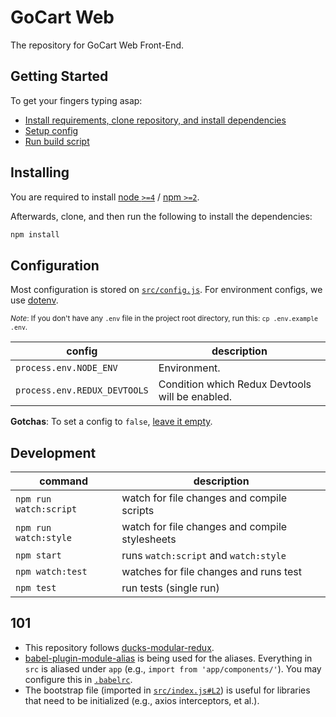 # GoCart Web
The repository for GoCart Web Front-End.

## Getting Started
To get your fingers typing asap:
- [Install requirements, clone repository, and install dependencies](#installing)
- [Setup config](#configuration)
- [Run build script](#development)

## Installing
You are required to install [node `>=4`](nodejs.org) / [npm `>=2`](npmjs.com).

Afterwards, clone, and then run the following to install the dependencies:
```bash
npm install
```

## Configuration
Most configuration is stored on [`src/config.js`](src/config.js). For environment configs, we use [dotenv](https://www.npmjs.com/package/dotenv-style).

<sub>*Note*: If you don't have any `.env` file in the project root directory, run this: `cp .env.example .env`.</sub>

|config|description|
|----|----|
|`process.env.NODE_ENV`|Environment.|
|`process.env.REDUX_DEVTOOLS`|Condition which Redux Devtools will be enabled.|

**Gotchas**: To set a config to `false`, [leave it empty](https://github.com/motdotla/dotenv/issues/74#issuecomment-113287892).

## Development
|command|description|
|----|----|
|`npm run watch:script`|watch for file changes and compile scripts|
|`npm run watch:style`|watch for file changes and compile stylesheets|
|`npm start`|runs `watch:script` and `watch:style`|
|`npm watch:test`|watches for file changes and runs test|
|`npm test`|run tests (single run)|

## 101
- This repository follows [ducks-modular-redux](https://github.com/erikras/ducks-modular-redux).
- [babel-plugin-module-alias](https://github.com/tleunen/babel-plugin-module-alias) is being used for the aliases. Everything in `src` is aliased under `app` (e.g., `import from 'app/components/'`). You may configure this in [`.babelrc`](.babelrc).
- The bootstrap file (imported in [`src/index.js#L2`](src/index.js#L2)) is useful for libraries that need to be initialized (e.g., axios interceptors, et al.).
